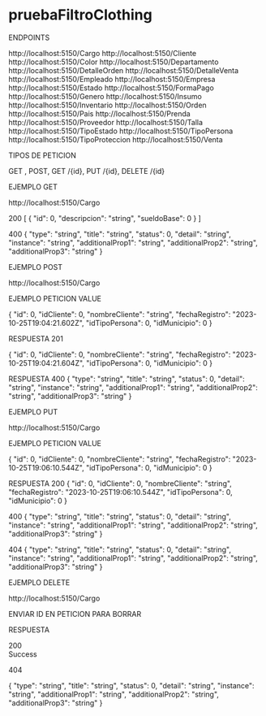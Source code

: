 # pruebaFiltroClothing

ENDPOINTS

http://localhost:5150/Cargo
http://localhost:5150/Cliente
http://localhost:5150/Color
http://localhost:5150/Departamento
http://localhost:5150/DetalleOrden
http://localhost:5150/DetalleVenta
http://localhost:5150/Empleado
http://localhost:5150/Empresa
http://localhost:5150/Estado
http://localhost:5150/FormaPago
http://localhost:5150/Genero
http://localhost:5150/Insumo
http://localhost:5150/Inventario
http://localhost:5150/Orden
http://localhost:5150/Pais
http://localhost:5150/Prenda
http://localhost:5150/Proveedor
http://localhost:5150/Talla
http://localhost:5150/TipoEstado
http://localhost:5150/TipoPersona
http://localhost:5150/TipoProteccion
http://localhost:5150/Venta


TIPOS DE PETICION

GET , POST, GET /{id}, PUT /{id}, DELETE /{id}


EJEMPLO GET 

http://localhost:5150/Cargo

200
[
  {
    "id": 0,
    "descripcion": "string",
    "sueldoBase": 0
  }
]

400
{
  "type": "string",
  "title": "string",
  "status": 0,
  "detail": "string",
  "instance": "string",
  "additionalProp1": "string",
  "additionalProp2": "string",
  "additionalProp3": "string"
}

EJEMPLO POST

http://localhost:5150/Cargo

EJEMPLO PETICION VALUE

{
  "id": 0,
  "idCliente": 0,
  "nombreCliente": "string",
  "fechaRegistro": "2023-10-25T19:04:21.602Z",
  "idTipoPersona": 0,
  "idMunicipio": 0
}

RESPUESTA 201

{
  "id": 0,
  "idCliente": 0,
  "nombreCliente": "string",
  "fechaRegistro": "2023-10-25T19:04:21.604Z",
  "idTipoPersona": 0,
  "idMunicipio": 0
}

RESPUESTA 400
{
  "type": "string",
  "title": "string",
  "status": 0,
  "detail": "string",
  "instance": "string",
  "additionalProp1": "string",
  "additionalProp2": "string",
  "additionalProp3": "string"
}

EJEMPLO PUT

http://localhost:5150/Cargo

EJEMPLO PETICION VALUE

{
  "id": 0,
  "idCliente": 0,
  "nombreCliente": "string",
  "fechaRegistro": "2023-10-25T19:06:10.544Z",
  "idTipoPersona": 0,
  "idMunicipio": 0
}

RESPUESTA
200
{
  "id": 0,
  "idCliente": 0,
  "nombreCliente": "string",
  "fechaRegistro": "2023-10-25T19:06:10.544Z",
  "idTipoPersona": 0,
  "idMunicipio": 0
}

400
{
  "type": "string",
  "title": "string",
  "status": 0,
  "detail": "string",
  "instance": "string",
  "additionalProp1": "string",
  "additionalProp2": "string",
  "additionalProp3": "string"
}

404
{
  "type": "string",
  "title": "string",
  "status": 0,
  "detail": "string",
  "instance": "string",
  "additionalProp1": "string",
  "additionalProp2": "string",
  "additionalProp3": "string"
}


EJEMPLO DELETE

http://localhost:5150/Cargo

ENVIAR ID EN PETICION PARA BORRAR

RESPUESTA

200 	
Success

404

{
  "type": "string",
  "title": "string",
  "status": 0,
  "detail": "string",
  "instance": "string",
  "additionalProp1": "string",
  "additionalProp2": "string",
  "additionalProp3": "string"
}